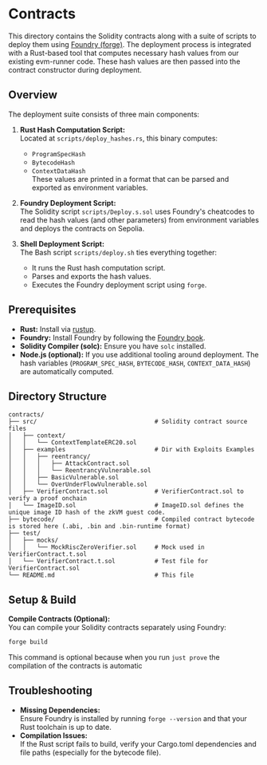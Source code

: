 # Contracts

This directory contains the Solidity contracts along with a suite of scripts to deploy them using [Foundry (forge)](https://github.com/foundry-rs/foundry). The deployment process is integrated with a Rust-based tool that computes necessary hash values from our existing evm-runner code. These hash values are then passed into the contract constructor during deployment.

## Overview

The deployment suite consists of three main components:

1. **Rust Hash Computation Script:**  
   Located at `scripts/deploy_hashes.rs`, this binary computes:
   - `ProgramSpecHash`
   - `BytecodeHash`
   - `ContextDataHash`  
   These values are printed in a format that can be parsed and exported as environment variables.

2. **Foundry Deployment Script:**  
   The Solidity script `scripts/Deploy.s.sol` uses Foundry's cheatcodes to read the hash values (and other parameters) from environment variables and deploys the contracts on Sepolia.

3. **Shell Deployment Script:**  
   The Bash script `scripts/deploy.sh` ties everything together:
   - It runs the Rust hash computation script.
   - Parses and exports the hash values.
   - Executes the Foundry deployment script using `forge`.

## Prerequisites

- **Rust:** Install via [rustup](https://rustup.rs/).
- **Foundry:** Install Foundry by following the [Foundry book](https://book.getfoundry.sh/getting-started/installation).
- **Solidity Compiler (solc):** Ensure you have `solc` installed.
- **Node.js (optional):** If you use additional tooling around deployment.
  The hash variables (`PROGRAM_SPEC_HASH`, `BYTECODE_HASH`, `CONTEXT_DATA_HASH`) are automatically computed.

## Directory Structure

```
contracts/
├── src/                                 # Solidity contract source files
│   ├── context/
│   │   └── ContextTemplateERC20.sol
│   ├── examples                         # Dir with Exploits Examples 
│   │   ├── reentrancy/
│   │   │   ├── AttackContract.sol
│   │   │   └── ReentrancyVulnerable.sol
│   │   ├── BasicVulnerable.sol
│   │   └── OverUnderFlowVulnerable.sol
│   ├── VerifierContract.sol             # VerifierContract.sol to verify a proof onchain
│   └── ImageID.sol                      # ImageID.sol defines the unique image ID hash of the zkVM guest code.
├── bytecode/                            # Compiled contract bytecode is stored here (.abi, .bin and .bin-runtime format)
├── test/
│   ├── mocks/
│   │   └── MockRiscZeroVerifier.sol     # Mock used in VerifierContract.t.sol
│   └── VerifierContract.t.sol           # Test file for VerifierContract.sol
└── README.md                            # This file
```

## Setup & Build

**Compile Contracts (Optional):**  
   You can compile your Solidity contracts separately using Foundry:
   ```sh
   forge build
   ```
   This command is optional because when you run `just prove` the compilation of the contracts is automatic

## Troubleshooting

- **Missing Dependencies:**  
  Ensure Foundry is installed by running `forge --version` and that your Rust toolchain is up to date.
- **Compilation Issues:**  
  If the Rust script fails to build, verify your Cargo.toml dependencies and file paths (especially for the bytecode file).